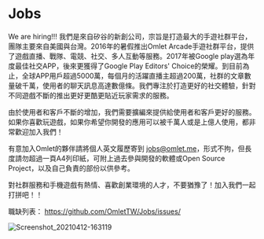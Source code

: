 # Jobs
We are hiring!!!
我們是來自矽谷的新創公司，宗旨是打造最大的手遊社群平台，團隊主要來自美國與台灣。2016年的暑假推出Omlet Arcade手遊社群平台，提供了遊戲直播、戰隊、電競、社交、多人互動等服務。2017年被Google play選為年度最佳社交APP，後來更獲得了Google Play Editors' Choice的榮耀。到目前為止，全球APP用戶超過5000萬，每個月的活躍直播主超過200萬，社群的文章數量破千萬，使用者的聊天訊息高達數億條。我們專注於打造更好的社交體驗，針對不同遊戲不斷的推出更好更酷更貼近玩家需求的服務。

由於使用者和客戶不斷的增加，我們需要擴編來提供給使用者和客戶更好的服務。
如果你喜歡玩遊戲，如果你希望你開發的應用可以被千萬人或是上億人使用，都非常歡迎加入我們！

有意加入Omlet的夥伴請將個人英文履歷寄到 jobs@omlet.me，形式不拘，但長度請勿超過一頁A4列印紙，可附上過去參與開發的軟體或Open Source Project，以及自己負責的部份以供參考。

對社群服務和手機遊戲有熱情、喜歡創業環境的人才，不要猶豫了！加入我們一起打拼吧！！

職缺列表：
https://github.com/OmletTW/Jobs/issues/

![Screenshot_20210412-163119](https://user-images.githubusercontent.com/16796381/114494544-23172180-9c4f-11eb-854f-dc5df1a37cbd.png)
